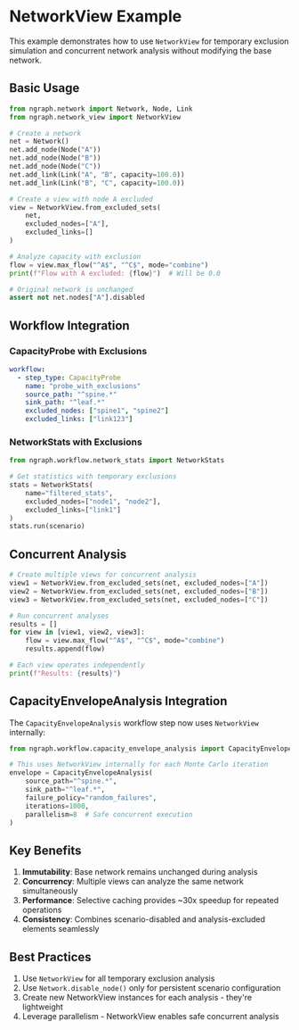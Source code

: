 # NetworkView Example

This example demonstrates how to use `NetworkView` for temporary exclusion simulation and concurrent network analysis without modifying the base network.

## Basic Usage

```python
from ngraph.network import Network, Node, Link
from ngraph.network_view import NetworkView

# Create a network
net = Network()
net.add_node(Node("A"))
net.add_node(Node("B"))
net.add_node(Node("C"))
net.add_link(Link("A", "B", capacity=100.0))
net.add_link(Link("B", "C", capacity=100.0))

# Create a view with node A excluded
view = NetworkView.from_excluded_sets(
    net,
    excluded_nodes=["A"],
    excluded_links=[]
)

# Analyze capacity with exclusion
flow = view.max_flow("^A$", "^C$", mode="combine")
print(f"Flow with A excluded: {flow}")  # Will be 0.0

# Original network is unchanged
assert not net.nodes["A"].disabled
```

## Workflow Integration

### CapacityProbe with Exclusions

```yaml
workflow:
  - step_type: CapacityProbe
    name: "probe_with_exclusions"
    source_path: "^spine.*"
    sink_path: "^leaf.*"
    excluded_nodes: ["spine1", "spine2"]
    excluded_links: ["link123"]
```

### NetworkStats with Exclusions

```python
from ngraph.workflow.network_stats import NetworkStats

# Get statistics with temporary exclusions
stats = NetworkStats(
    name="filtered_stats",
    excluded_nodes=["node1", "node2"],
    excluded_links=["link1"]
)
stats.run(scenario)
```

## Concurrent Analysis

```python
# Create multiple views for concurrent analysis
view1 = NetworkView.from_excluded_sets(net, excluded_nodes=["A"])
view2 = NetworkView.from_excluded_sets(net, excluded_nodes=["B"])
view3 = NetworkView.from_excluded_sets(net, excluded_nodes=["C"])

# Run concurrent analyses
results = []
for view in [view1, view2, view3]:
    flow = view.max_flow("^A$", "^C$", mode="combine")
    results.append(flow)

# Each view operates independently
print(f"Results: {results}")
```

## CapacityEnvelopeAnalysis Integration

The `CapacityEnvelopeAnalysis` workflow step now uses `NetworkView` internally:

```python
from ngraph.workflow.capacity_envelope_analysis import CapacityEnvelopeAnalysis

# This uses NetworkView internally for each Monte Carlo iteration
envelope = CapacityEnvelopeAnalysis(
    source_path="^spine.*",
    sink_path="^leaf.*",
    failure_policy="random_failures",
    iterations=1000,
    parallelism=8  # Safe concurrent execution
)
```

## Key Benefits

1. **Immutability**: Base network remains unchanged during analysis
2. **Concurrency**: Multiple views can analyze the same network simultaneously
3. **Performance**: Selective caching provides ~30x speedup for repeated operations
4. **Consistency**: Combines scenario-disabled and analysis-excluded elements seamlessly

## Best Practices

1. Use `NetworkView` for all temporary exclusion analysis
2. Use `Network.disable_node()` only for persistent scenario configuration
3. Create new NetworkView instances for each analysis - they're lightweight
4. Leverage parallelism - NetworkView enables safe concurrent analysis
